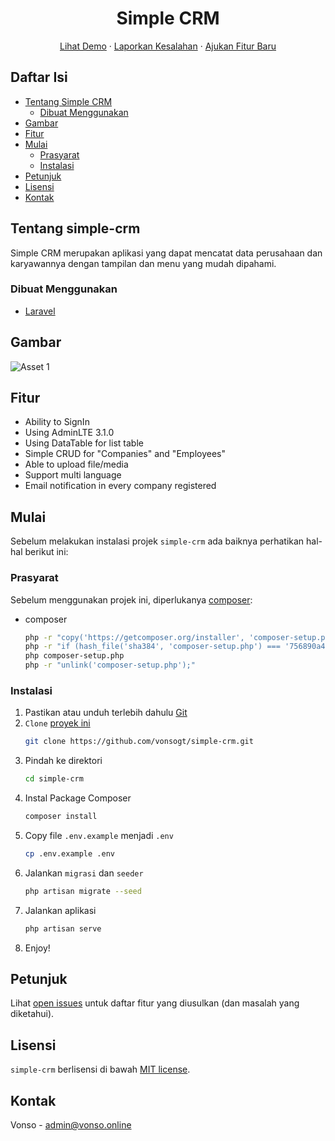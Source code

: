 <p align="center">
  <h1 align="center">Simple CRM</h1>
  
  <p align="center">
    <a href="http://simple-crm.vonso.online/">Lihat Demo</a>
    ·
    <a href="https://github.com/vonsogt/simple-crm/issues">Laporkan Kesalahan</a>
    ·
    <a href="https://github.com/vonsogt/simple-crm/issues">Ajukan Fitur Baru</a>
  </p>
</p>

## Daftar Isi

* [Tentang Simple CRM](#tentang-simple-crm)
  * [Dibuat Menggunakan](#dibuat-menggunakan)
* [Gambar](#gambar)
* [Fitur](#fitur)
* [Mulai](#mulai)
  * [Prasyarat](#prasyarat)
  * [Instalasi](#instalasi)
* [Petunjuk](#petunjuk)
* [Lisensi](#lisensi)
* [Kontak](#kontak)

## Tentang simple-crm

Simple CRM merupakan aplikasi yang dapat mencatat data perusahaan dan karyawannya dengan tampilan dan menu yang mudah dipahami.

### Dibuat Menggunakan
* [Laravel](https://laravel.com/)

## Gambar

![Asset 1](https://user-images.githubusercontent.com/35516476/124917574-30f5fc00-e01e-11eb-84bf-bf53390bfdec.png)

## Fitur
- Ability to SignIn
- Using AdminLTE 3.1.0
- Using DataTable for list table
- Simple CRUD for "Companies" and "Employees"
- Able to upload file/media
- Support multi language
- Email notification in every company registered

## Mulai

Sebelum melakukan instalasi projek `simple-crm` ada baiknya perhatikan hal-hal berikut ini:

### Prasyarat

Sebelum menggunakan projek ini, diperlukanya [composer](https://getcomposer.org/):
* composer
  ```sh
  php -r "copy('https://getcomposer.org/installer', 'composer-setup.php');"
  php -r "if (hash_file('sha384', 'composer-setup.php') === '756890a4488ce9024fc62c56153228907f1545c228516cbf63f885e036d37e9a59d27d63f46af1d4d07ee0f76181c7d3') { echo 'Installer verified'; } else { echo 'Installer corrupt'; unlink('composer-setup.php'); } echo PHP_EOL;"
  php composer-setup.php
  php -r "unlink('composer-setup.php');"
  ```

### Instalasi

1. Pastikan atau unduh terlebih dahulu [Git](https://git-scm.com/downloads)
2. `Clone` [proyek ini](https://github.com/vonsogt/simple-crm)
   ```sh
   git clone https://github.com/vonsogt/simple-crm.git
   ```
3. Pindah ke direktori 
   ```sh
   cd simple-crm
   ```
4. Instal Package Composer
   ```sh
   composer install
   ```
5. Copy file `.env.example` menjadi `.env`
   ```sh
   cp .env.example .env
   ```
6. Jalankan `migrasi` dan `seeder`
   ```sh
   php artisan migrate --seed
   ```
7. Jalankan aplikasi
   ```sh
   php artisan serve
   ```
8. Enjoy!

## Petunjuk

Lihat [open issues](https://github.com/vreedom-base/perpuskita/issues) untuk daftar fitur yang diusulkan (dan masalah yang diketahui).

## Lisensi

`simple-crm` berlisensi di bawah [MIT license](https://opensource.org/licenses/MIT).

## Kontak

Vonso - admin@vonso.online
